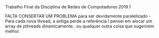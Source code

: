 Trabalho Final da Disciplina de Redes de Computadores 2019.1

FALTA CONSERTAR UM PROBLEMA para ser devidamente paralelizado - Para cada nova thread, a antiga perde a referência ! pensei em alocar um array de pthreads dinamicamente.. ou qualquer outra coisa que sugerirem melhor. 

